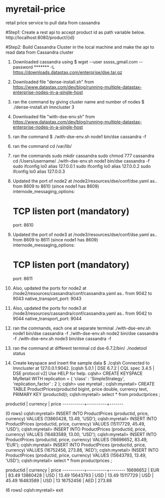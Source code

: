 # myretail-price
retail price service to pull data from cassandra

#Step1: Create a rest api to accept product id as path variable below.
http://localhost:8080/product/{id}

#Step2: Build Cassandra Cluster in the local machine and make the api to read data from Cassandra cluster
1. Downloaded cassandra using 
$ wget --user sssss_gmail.com --password ******* -L https://downloads.datastax.com/enterprise/dse.tar.gz

2. Downloaded file "dense-install.sh" from 
https://www.datastax.com/dev/blog/running-multiple-datastax-enterprise-nodes-in-a-single-host

3. ran the command by giving cluster name and number of nodes
$ ./dense-install.sh lmncluster 3

4. Downloaded file "with-dse-env.sh" from 
https://www.datastax.com/dev/blog/running-multiple-datastax-enterprise-nodes-in-a-single-host

5. ran the command
$ ./with-dse-env.sh node1 bin/dse cassandra -f

6. ran the command
cd /var/lib/

8. ran the commands
sudo mkdir cassandra
sudo chmod 777 cassandra
cd /Users/username/
./with-dse-env.sh node1 bin/dse cassandra -f
sudo ifconfig lo0 alias 127.0.0.1
sudo ifconfig lo0 alias 127.0.0.2
sudo ifconfig lo0 alias 127.0.0.3

9. Updated the port of node2 at /node2/resources/dse/conf/dse.yaml as.. from 8609 to 8610 (since node1 has 8609)
internode_messaging_options:
    # TCP listen port (mandatory)
    port: 8610
    
10. Updated the port of node3 at /node3/resources/dse/conf/dse.yaml as.. from 8609 to 8611 (since node1 has 8609)
internode_messaging_options:
    # TCP listen port (mandatory)
    port: 8611

11. Also, updated the ports for node2 at /node2/resources/cassandra/conf/cassandra.yaml as.. from 9042 to 9043
native_transport_port: 9043

12. Also, updated the ports for node3 at /node3/resources/cassandra/conf/cassandra.yaml as.. from 9042 to 9044
native_transport_port: 9044

13. ran the commands, each one at separate terminal
./with-dse-env.sh node1 bin/dse cassandra -f
./with-dse-env.sh node2 bin/dse cassandra -f
./with-dse-env.sh node3 bin/dse cassandra -f

14. ran the command at different terminal 
cd dse-6.7.2/bin/
./nodetool status

15. Create keyspace and insert the sample data
$ ./cqlsh 
Connected to lmncluster at 127.0.0.1:9042.
[cqlsh 5.0.1 | DSE 6.7.2 | CQL spec 3.4.5 | DSE protocol v2]
Use HELP for help.
cqlsh> CREATE KEYSPACE MyRetail WITH replication = { 'class' : 'SimpleStrategy', 'replication_factor' : 2 };
cqlsh> use myretail ;
cqlsh:myretail> CREATE TABLE ProductPrices(productid bigint, price double, currency text, PRIMARY KEY (productid));
cqlsh:myretail> select * from productprices ;

 productid | currency | price
-----------+----------+-------

(0 rows)
cqlsh:myretail> INSERT INTO ProductPrices (productid, price, currency) VALUES (13860428, 13.49, 'USD');
cqlsh:myretail> INSERT INTO ProductPrices (productid, price, currency) VALUES (15117729, 45.49, 'USD');
cqlsh:myretail> INSERT INTO ProductPrices (productid, price, currency) VALUES (16483589, 13.00, 'USD');
cqlsh:myretail> INSERT INTO ProductPrices (productid, price, currency) VALUES (16696652, 83.49, 'EUR');
cqlsh:myretail> INSERT INTO ProductPrices (productid, price, currency) VALUES (16752456, 273.88, 'AED');
cqlsh:myretail> INSERT INTO ProductPrices (productid, price, currency) VALUES (15643793, 13.49, 'USD');
cqlsh:myretail> select * from productprices ;

 productid | currency | price
-----------+----------+--------
  16696652 |      EUR |  83.49
  13860428 |      USD |  13.49
  15643793 |      USD |  13.49
  15117729 |      USD |  45.49
  16483589 |      USD |     13
  16752456 |      AED | 273.88

(6 rows)
cqlsh:myretail> exit
